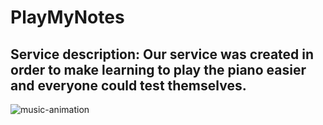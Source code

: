 # PlayMyNotes

## Service description: Our service was created in order to make learning to play the piano easier and everyone could test themselves. 

![music-animation](https://user-images.githubusercontent.com/70280347/233595267-cc3af450-c63a-4e01-a201-c9665f3aec53.gif)
